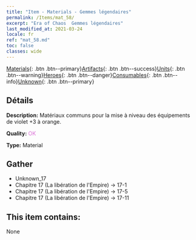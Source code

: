 ```yaml
---
title: "Item - Materials - Gemmes légendaires"
permalink: /Items/mat_58/
excerpt: "Era of Chaos  Gemmes légendaires"
last_modified_at: 2021-03-24
locale: fr
ref: "mat_58.md"
toc: false
classes: wide
---
```

 [Materials](/fr/Items/){: .btn .btn--primary}[Artifacts](/fr/Items/Artifacts/){: .btn .btn--success}[Units](/fr/Items/Units/){: .btn .btn--warning}[Heroes](/fr/Items/Heroes/){: .btn .btn--danger}[Consumables](/fr/Items/Consumables/){: .btn .btn--info}[Unknown](/fr/Items/Unknown/){: .btn .btn--primary}

## Détails
 **Description:** Matériaux communs pour la mise à niveau des équipements de violet +3 à orange.

 **Quality:** <span style="color: #DA70D6">OK</span>

 **Type:** Material

## Gather

*    Unknown_17 
*    Chapitre 17 (La libération de l'Empire) -> 17-1 
*    Chapitre 17 (La libération de l'Empire) -> 17-5 
*    Chapitre 17 (La libération de l'Empire) -> 17-11 

## This item contains:

  None

